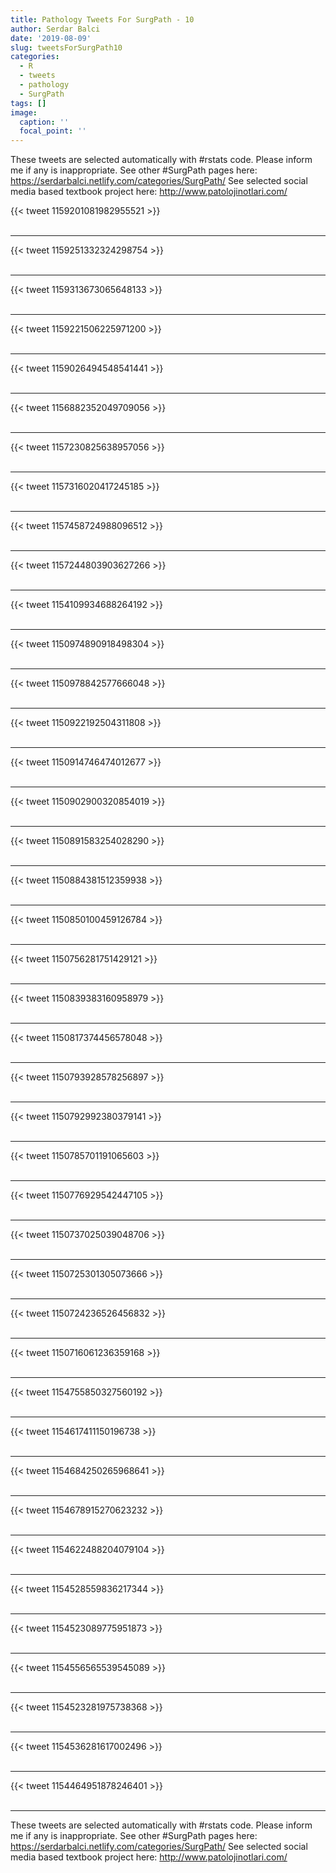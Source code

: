 ```yaml
---
title: Pathology Tweets For SurgPath - 10
author: Serdar Balci
date: '2019-08-09'
slug: tweetsForSurgPath10
categories:
  - R
  - tweets
  - pathology
  - SurgPath
tags: []
image:
  caption: ''
  focal_point: ''
---
```



These tweets are selected automatically with #rstats code. Please inform me if any is inappropriate.
See other #SurgPath pages here: https://serdarbalci.netlify.com/categories/SurgPath/ 
See selected social media based textbook project here: http://www.patolojinotlari.com/

{{< tweet 1159201081982955521 >}}
<br>
<br>
<hr>
{{< tweet 1159251332324298754 >}}
<br>
<br>
<hr>
{{< tweet 1159313673065648133 >}}
<br>
<br>
<hr>
{{< tweet 1159221506225971200 >}}
<br>
<br>
<hr>
{{< tweet 1159026494548541441 >}}
<br>
<br>
<hr>
{{< tweet 1156882352049709056 >}}
<br>
<br>
<hr>
{{< tweet 1157230825638957056 >}}
<br>
<br>
<hr>
{{< tweet 1157316020417245185 >}}
<br>
<br>
<hr>
{{< tweet 1157458724988096512 >}}
<br>
<br>
<hr>
{{< tweet 1157244803903627266 >}}
<br>
<br>
<hr>
{{< tweet 1154109934688264192 >}}
<br>
<br>
<hr>
{{< tweet 1150974890918498304 >}}
<br>
<br>
<hr>
{{< tweet 1150978842577666048 >}}
<br>
<br>
<hr>
{{< tweet 1150922192504311808 >}}
<br>
<br>
<hr>
{{< tweet 1150914746474012677 >}}
<br>
<br>
<hr>
{{< tweet 1150902900320854019 >}}
<br>
<br>
<hr>
{{< tweet 1150891583254028290 >}}
<br>
<br>
<hr>
{{< tweet 1150884381512359938 >}}
<br>
<br>
<hr>
{{< tweet 1150850100459126784 >}}
<br>
<br>
<hr>
{{< tweet 1150756281751429121 >}}
<br>
<br>
<hr>
{{< tweet 1150839383160958979 >}}
<br>
<br>
<hr>
{{< tweet 1150817374456578048 >}}
<br>
<br>
<hr>
{{< tweet 1150793928578256897 >}}
<br>
<br>
<hr>
{{< tweet 1150792992380379141 >}}
<br>
<br>
<hr>
{{< tweet 1150785701191065603 >}}
<br>
<br>
<hr>
{{< tweet 1150776929542447105 >}}
<br>
<br>
<hr>
{{< tweet 1150737025039048706 >}}
<br>
<br>
<hr>
{{< tweet 1150725301305073666 >}}
<br>
<br>
<hr>
{{< tweet 1150724236526456832 >}}
<br>
<br>
<hr>
{{< tweet 1150716061236359168 >}}
<br>
<br>
<hr>
{{< tweet 1154755850327560192 >}}
<br>
<br>
<hr>
{{< tweet 1154617411150196738 >}}
<br>
<br>
<hr>
{{< tweet 1154684250265968641 >}}
<br>
<br>
<hr>
{{< tweet 1154678915270623232 >}}
<br>
<br>
<hr>
{{< tweet 1154622488204079104 >}}
<br>
<br>
<hr>
{{< tweet 1154528559836217344 >}}
<br>
<br>
<hr>
{{< tweet 1154523089775951873 >}}
<br>
<br>
<hr>
{{< tweet 1154556565539545089 >}}
<br>
<br>
<hr>
{{< tweet 1154523281975738368 >}}
<br>
<br>
<hr>
{{< tweet 1154536281617002496 >}}
<br>
<br>
<hr>
{{< tweet 1154464951878246401 >}}
<br>
<br>
<hr>


These tweets are selected automatically with #rstats code. Please inform me if any is inappropriate.
See other #SurgPath pages here: https://serdarbalci.netlify.com/categories/SurgPath/ 
See selected social media based textbook project here: http://www.patolojinotlari.com/
